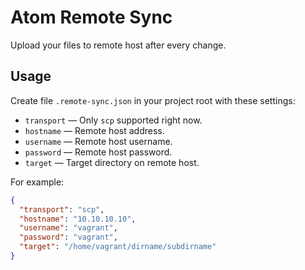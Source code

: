 # Atom Remote Sync

Upload your files to remote host after every change.

## Usage

Create file `.remote-sync.json` in your project root with these settings:

* `transport` — Only `scp` supported right now.
* `hostname` — Remote host address.
* `username` — Remote host username.
* `password` — Remote host password.
* `target` — Target directory on remote host.

For example:

```json
{
  "transport": "scp",
  "hostname": "10.10.10.10",
  "username": "vagrant",
  "password": "vagrant",
  "target": "/home/vagrant/dirname/subdirname"
}
```
